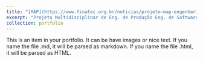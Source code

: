 ```yaml
---
title: "[MAP](https://www.finatec.org.br/noticias/projeto-map-engenharia-de-producao-ft-unb-finatec-sugerem-melhorias-para-os-processos-de-gestao-de-pessoal-do-exercito-brasileiro) - Bussiness Processes Modeling and Automation"
excerpt: "Projeto Multidisciplinar de Eng. de Produção Eng. de Software e Psicologia com objetivo de otimizar, modernizar e colocar em prática um novo modelo de gestão do conhecimento e de pessoas, o Departamento Geral do Pessoal (DGP) do Exército Brasileiro com a modelagem de 200 processos em notação BPMN e melhoria de 16 macroprocessos contando com uma proposição de arquitetura de macroprocessos da instituição <center>[![Projeto MAP](https://img.youtube.com/vi/qaLZMVd3JXQ/0.jpg)](https://www.youtube.com/watch?v=qaLZMVd3JXQ)<center>"
collection: portfolio
---
```


This is an item in your portfolio. It can be have images or nice text. If you name the file .md, it will be parsed as markdown. If you name the file .html, it will be parsed as HTML. 
